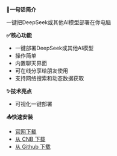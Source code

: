 **🚀一句话简介**

一键把DeepSeek或其他AI模型部署在你电脑

**✅核心功能**

- 一键部署DeepSeek或其他AI模型
- 操作简单
- 内置聊天界面
- 可在线分享给朋友使用
- 支持网络搜索和动态数据获取

**✨技术亮点**

- 可视化一键部署

**📥快速安装**

- [官网下载](https://www.aingdesk.com/zh/download.html)   
- [从 CNB 下载](https://cnb.cool/aingdesk/AingDesk/-/releases/) 
- [从 Github 下载](https://github.com/aingdesk/AingDesk/releases)  